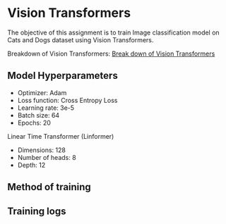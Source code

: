 # Vision Transformers

The objective of this assignment is to train Image classification model on Cats and Dogs dataset using Vision Transformers.

Breakdown of Vision Transformers: [Break down of Vision Transformers](https://github.com/Shashank-Holla/TSAI-EVA6-Phase1/blob/main/13-%20Vision%20Transformers/Vision%20Transformers-%20breakdown/README.md)

## Model Hyperparameters

* Optimizer: Adam
* Loss function: Cross Entropy Loss
* Learning rate: 3e-5
* Batch size: 64
* Epochs: 20

Linear Time Transformer (Linformer)

* Dimensions: 128
* Number of heads: 8
* Depth: 12

## Method of training

## Training logs


